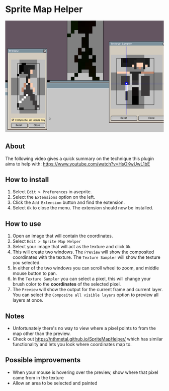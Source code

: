 # Sprite Map Helper

![Example_Painting](readme/Aseprite_PlTLTXMUE5.gif)

## About
The following video gives a quick summary on the technique this plugin aims to help with: https://www.youtube.com/watch?v=HsOKwUwL1bE

## How to install

1. Select `Edit > Preferences` in aseprite.
2. Select the `Extensions` option on the left.
3. Click the `Add Extension` button and find the extension.
4. Select `Ok` to close the menu. The extension should now be installed.

## How to use

1. Open an image that will contain the coordinates.
2. Select `Edit > Sprite Map Helper`
3. Select your image that will act as the texture and click `Ok`.
4. This will create two windows. The `Preview` will show the composited coordinates with the texture. The `Texture Sampler` will show the texture you selected.
5. In either of the two windows you can scroll wheel to zoom, and middle mouse button to pan.
6. In the `Texture Sampler` you can select a pixel, this will change your brush color to the **coordinates** of the selected pixel. 
7. The `Preview` will show the output for the current frame and current layer. You can select the `Composite all visible layers` option to preview all layers at once.

## Notes

* Unfortunately there's no way to view where a pixel points to from the map other than the preview.
* Check out https://nthmetal.github.io/SpriteMapHelper/ which has similar functionality and lets you look where coordinates map to.

## Possible improvements

* When your mouse is hovering over the preview, show where that pixel came from in the texture
* Allow an area to be selected and painted